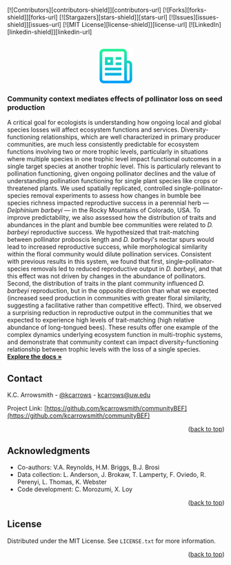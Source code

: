 <div id="top"></div>
<!--
*** Thanks for checking out the Best-README-Template. If you have a suggestion
*** that would make this better, please fork the repo and create a pull request
*** or simply open an issue with the tag "enhancement".
*** Don't forget to give the project a star!
*** Thanks again! Now go create something AMAZING! :D
-->



<!-- PROJECT SHIELDS -->
<!--
*** I'm using markdown "reference style" links for readability.
*** Reference links are enclosed in brackets [ ] instead of parentheses ( ).
*** See the bottom of this document for the declaration of the reference variables
*** for contributors-url, forks-url, etc. This is an optional, concise syntax you may use.
*** https://www.markdownguide.org/basic-syntax/#reference-style-links
-->
[![Contributors][contributors-shield]][contributors-url]
[![Forks][forks-shield]][forks-url]
[![Stargazers][stars-shield]][stars-url]
[![Issues][issues-shield]][issues-url]
[![MIT License][license-shield]][license-url]
[![LinkedIn][linkedin-shield]][linkedin-url]



<!-- PROJECT LOGO -->
<br />
<div align="center">
  <a href="https://github.com/kcarrowsmith/communityBEF">
    <img src="images/logo.png" alt="Logo" width="80" height="80">
  </a>

<h3 align="left">Community context mediates effects of pollinator loss on seed production</h3>

  <p align="left">
A critical goal for ecologists is understanding how ongoing local and global species losses will affect ecosystem functions and services. Diversity-functioning relationships, which are well characterized in primary producer communities, are much less consistently predictable for ecosystem functions involving two or more trophic levels, particularly in situations where multiple species in one trophic level impact functional outcomes in a single target species at another trophic level. This is particularly relevant to pollination functioning, given ongoing pollinator declines and the value of understanding pollination functioning for single plant species like crops or threatened plants. We used spatially replicated, controlled single-pollinator-species removal experiments to assess how changes in bumble bee species richness impacted reproductive success in a perennial herb –– <em>Delphinium barbeyi</em> –– in the Rocky Mountains of Colorado, USA. To improve predictability, we also assessed how the distribution of traits and abundances in the plant and bumble bee communities were related to <em>D. barbeyi</em> reproductive success. We hypothesized that trait-matching between pollinator proboscis length and <em>D. barbeyi</em>'s nectar spurs would lead to increased reproductive success, while morphological similarity within the floral community would dilute pollination services. Consistent with previous results in this system, we found that first, single-pollinator-species removals led to reduced reproductive output in <em>D. barbeyi</em>, and that this effect was not driven by changes in the abundance of pollinators. Second, the distribution of traits in the plant community influenced <em>D. barbeyi</em> reproduction, but in the opposite direction than what we expected (increased seed production in communities with greater floral similarity, suggesting a facilitative rather than competitive effect). Third, we observed a surprising reduction in reproductive output in the communities that we expected to experience high levels of trait-matching (high relative abundance of long-tongued bees). These results offer one example of the complex dynamics underlying ecosystem function in multi-trophic systems, and demonstrate that community context can impact diversity-functioning relationship between trophic levels with the loss of a single species. 
    <br />
    <a href="https://github.com/kcarrowsmith/communityBEF"><strong>Explore the docs »</strong></a>
  </p>
</div>

<!-- CONTACT -->
## Contact

K.C. Arrowsmith - [@kcarrows](https://twitter.com/kcarrows) - kcarrows@uw.edu

Project Link: [https://github.com/kcarrowsmith/communityBEF](https://github.com/kcarrowsmith/communityBEF)

<p align="right">(<a href="#top">back to top</a>)</p>




<!-- ACKNOWLEDGMENTS -->
## Acknowledgments

* Co-authors: V.A. Reynolds, H.M. Briggs, B.J. Brosi
* Data collection: L. Anderson, J. Brokaw, T. Lamperty, F. Oviedo, R. Perenyi, L. Thomas, K. Webster
* Code development: C. Morozumi, X. Loy

<p align="right">(<a href="#top">back to top</a>)</p>



<!-- LICENSE -->
## License

Distributed under the MIT License. See `LICENSE.txt` for more information.

<p align="right">(<a href="#top">back to top</a>)</p>
